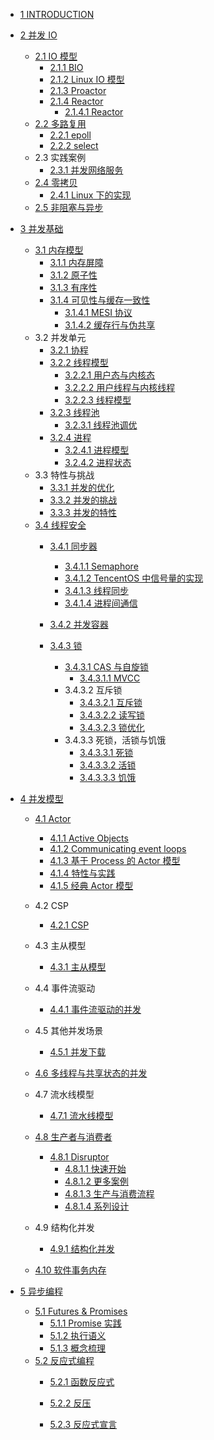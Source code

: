   - [1 INTRODUCTION](/INTRODUCTION.md)
  - [2 并发 IO](/并发%20IO/README.md)
    - [2.1 IO 模型](/并发%20IO/IO%20模型/README.md)
      - [2.1.1 BIO](/并发%20IO/IO%20模型/BIO.md)
      - [2.1.2 Linux IO 模型](/并发%20IO/IO%20模型/Linux%20IO%20模型.md)
      - [2.1.3 Proactor](/并发%20IO/IO%20模型/Proactor.md)
      - [2.1.4 Reactor](/并发%20IO/IO%20模型/Reactor/README.md)
        - [2.1.4.1 Reactor](/并发%20IO/IO%20模型/Reactor/Reactor.md)
    - [2.2 多路复用](/并发%20IO/多路复用/README.md)
      - [2.2.1 epoll](/并发%20IO/多路复用/epoll.md)
      - [2.2.2 select](/并发%20IO/多路复用/select.md)
    - 2.3 实践案例
      - [2.3.1 并发网络服务](/并发%20IO/实践案例/并发网络服务.md)
    - [2.4 零拷贝](/并发%20IO/零拷贝/README.md)
      - [2.4.1 Linux 下的实现](/并发%20IO/零拷贝/Linux%20下的实现.md)
    - [2.5 非阻塞与异步](/并发%20IO/非阻塞与异步.md)
  - [3 并发基础](/并发基础/README.md)
    - [3.1 内存模型](/并发基础/内存模型/README.md)
      - [3.1.1 内存屏障](/并发基础/内存模型/内存屏障.md)
      - [3.1.2 原子性](/并发基础/内存模型/原子性.md)
      - [3.1.3 有序性](/并发基础/内存模型/有序性.md)
      - [3.1.4 可见性与缓存一致性](/并发基础/内存模型/可见性与缓存一致性/README.md)
        - [3.1.4.1 MESI 协议](/并发基础/内存模型/可见性与缓存一致性/MESI%20协议.md)
        - [3.1.4.2 缓存行与伪共享](/并发基础/内存模型/可见性与缓存一致性/缓存行与伪共享.md)
    - 3.2 并发单元
      - [3.2.1 协程](/并发基础/并发单元/协程.md)
      - [3.2.2 线程模型](/并发基础/并发单元/线程模型/README.md)
        - [3.2.2.1 用户态与内核态](/并发基础/并发单元/线程模型/用户态与内核态.md)
        - [3.2.2.2 用户线程与内核线程](/并发基础/并发单元/线程模型/用户线程与内核线程.md)
        - [3.2.2.3 线程模型](/并发基础/并发单元/线程模型/线程模型.md)
      - [3.2.3 线程池](/并发基础/并发单元/线程池/README.md)
        - [3.2.3.1 线程池调优](/并发基础/并发单元/线程池/线程池调优.md)
      - [3.2.4 进程](/并发基础/并发单元/进程/README.md)
        - [3.2.4.1 进程模型](/并发基础/并发单元/进程/进程模型.md)
        - [3.2.4.2 进程状态](/并发基础/并发单元/进程/进程状态.md)
    - 3.3 特性与挑战
      - [3.3.1 并发的优化](/并发基础/特性与挑战/并发的优化.md)
      - [3.3.2 并发的挑战](/并发基础/特性与挑战/并发的挑战.md)
      - [3.3.3 并发的特性](/并发基础/特性与挑战/并发的特性.md)
    - [3.4 线程安全](/并发基础/线程安全/README.md)
      - [3.4.1 同步器](/并发基础/线程安全/同步器/README.md)
        - [3.4.1.1 Semaphore](/并发基础/线程安全/同步器/Semaphore.md)
        - [3.4.1.2 TencentOS 中信号量的实现](/并发基础/线程安全/同步器/TencentOS%20中信号量的实现.md)
        - [3.4.1.3 线程同步](/并发基础/线程安全/同步器/线程同步.md)
        - [3.4.1.4 进程间通信](/并发基础/线程安全/同步器/进程间通信.md)
      - [3.4.2 并发容器](/并发基础/线程安全/并发容器/README.md)
        
      - [3.4.3 锁](/并发基础/线程安全/锁/README.md)
        - [3.4.3.1 CAS 与自旋锁](/并发基础/线程安全/锁/CAS%20与自旋锁/README.md)
          - [3.4.3.1.1 MVCC](/并发基础/线程安全/锁/CAS%20与自旋锁/MVCC.md)
        - 3.4.3.2 互斥锁
          - [3.4.3.2.1 互斥锁](/并发基础/线程安全/锁/互斥锁/互斥锁.md)
          - [3.4.3.2.2 读写锁](/并发基础/线程安全/锁/互斥锁/读写锁.md)
          - [3.4.3.2.3 锁优化](/并发基础/线程安全/锁/互斥锁/锁优化.md)
        - 3.4.3.3 死锁，活锁与饥饿
          - [3.4.3.3.1 死锁](/并发基础/线程安全/锁/死锁，活锁与饥饿/死锁.md)
          - [3.4.3.3.2 活锁](/并发基础/线程安全/锁/死锁，活锁与饥饿/活锁.md)
          - [3.4.3.3.3 饥饿](/并发基础/线程安全/锁/死锁，活锁与饥饿/饥饿.md)
  - [4 并发模型](/并发模型/README.md)
    - [4.1 Actor](/并发模型/Actor/README.md)
      - [4.1.1 Active Objects](/并发模型/Actor/Active%20Objects.md)
      - [4.1.2 Communicating event loops](/并发模型/Actor/Communicating%20event-loops.md)
      - [4.1.3 基于 Process 的 Actor 模型](/并发模型/Actor/基于%20Process%20的%20Actor%20模型.md)
      - [4.1.4 特性与实践](/并发模型/Actor/特性与实践.md)
      - [4.1.5 经典 Actor 模型](/并发模型/Actor/经典%20Actor%20模型.md)
    - 4.2 CSP
      - [4.2.1 CSP](/并发模型/CSP/CSP.md)
    - 4.3 主从模型
      - [4.3.1 主从模型](/并发模型/主从模型/主从模型.md)
    - 4.4 事件流驱动
      - [4.4.1 事件流驱动的并发](/并发模型/事件流驱动/事件流驱动的并发.md)
    - 4.5 其他并发场景
      - [4.5.1 并发下载](/并发模型/其他并发场景/并发下载.md)
    - [4.6 多线程与共享状态的并发](/并发模型/多线程与共享状态的并发/README.md)
      
    - 4.7 流水线模型
      - [4.7.1 流水线模型](/并发模型/流水线模型/流水线模型.md)
    - [4.8 生产者与消费者](/并发模型/生产者与消费者/README.md)
      - [4.8.1 Disruptor](/并发模型/生产者与消费者/Disruptor/README.md)
        - [4.8.1.1 快速开始](/并发模型/生产者与消费者/Disruptor/快速开始.md)
        - [4.8.1.2 更多案例](/并发模型/生产者与消费者/Disruptor/更多案例.md)
        - [4.8.1.3 生产与消费流程](/并发模型/生产者与消费者/Disruptor/生产与消费流程.md)
        - [4.8.1.4 系列设计](/并发模型/生产者与消费者/Disruptor/系列设计.md)
    - 4.9 结构化并发
      - [4.9.1 结构化并发](/并发模型/结构化并发/结构化并发.md)
    - [4.10 软件事务内存](/并发模型/软件事务内存/README.md)
      
  - [5 异步编程](/异步编程/README.md)
    - [5.1 Futures & Promises](/异步编程/Futures%20&%20Promises/README.md)
      - [5.1.1 Promise 实践](/异步编程/Futures%20&%20Promises/Promise%20实践.md)
      - [5.1.2 执行语义](/异步编程/Futures%20&%20Promises/执行语义.md)
      - [5.1.3 概念梳理](/异步编程/Futures%20&%20Promises/概念梳理.md)
    - [5.2 反应式编程](/异步编程/反应式编程/README.md)
      - [5.2.1 函数反应式](/异步编程/反应式编程/函数反应式/README.md)
        
      - [5.2.2 反压](/异步编程/反应式编程/反压.md)
      - [5.2.3 反应式宣言](/异步编程/反应式编程/反应式宣言.md)